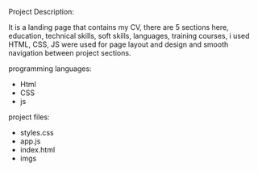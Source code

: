 Project Description:

It is a landing page that contains my CV, there are 5 sections here, education, technical skills, soft skills, languages, training courses, i used HTML, CSS, JS were used for page layout and design and smooth navigation between project sections.

programming languages:
 - Html
 - CSS 
 - js 

project files:
 - styles.css
 - app.js
 - index.html
 - imgs
 
